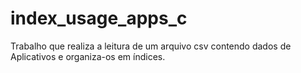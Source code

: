 # index_usage_apps_c
Trabalho que realiza a leitura de um arquivo csv contendo dados de Aplicativos e organiza-os em índices.
